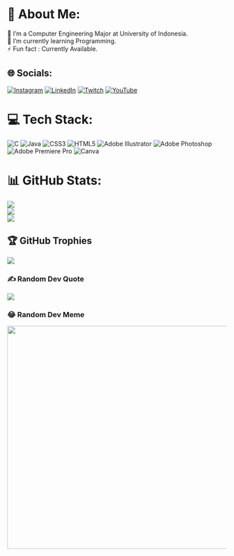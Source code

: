 # 💫 About Me:
🔭 I’m a Computer Engineering Major at University of Indonesia.<br>🌱 I’m currently learning Programming.<br>⚡ Fun fact : Currently Available.


## 🌐 Socials:
[![Instagram](https://img.shields.io/badge/Instagram-%23E4405F.svg?logo=Instagram&logoColor=white)](https://instagram.com/fathanmuhandis) [![LinkedIn](https://img.shields.io/badge/LinkedIn-%230077B5.svg?logo=linkedin&logoColor=white)](https://linkedin.com/in/mfathanmuhandis) [![Twitch](https://img.shields.io/badge/Twitch-%239146FF.svg?logo=Twitch&logoColor=white)](https://twitch.tv/Noyonoy) [![YouTube](https://img.shields.io/badge/YouTube-%23FF0000.svg?logo=YouTube&logoColor=white)](https://youtube.com/c/Noyonoy) 

# 💻 Tech Stack:
![C](https://img.shields.io/badge/c-%2300599C.svg?style=for-the-badge&logo=c&logoColor=white) ![Java](https://img.shields.io/badge/java-%23ED8B00.svg?style=for-the-badge&logo=java&logoColor=white) ![CSS3](https://img.shields.io/badge/css3-%231572B6.svg?style=for-the-badge&logo=css3&logoColor=white) ![HTML5](https://img.shields.io/badge/html5-%23E34F26.svg?style=for-the-badge&logo=html5&logoColor=white) ![Adobe Illustrator](https://img.shields.io/badge/adobeillustrator-%23FF9A00.svg?style=for-the-badge&logo=adobeillustrator&logoColor=white) ![Adobe Photoshop](https://img.shields.io/badge/adobephotoshop-%2331A8FF.svg?style=for-the-badge&logo=adobephotoshop&logoColor=white) ![Adobe Premiere Pro](https://img.shields.io/badge/Adobe%20Premiere%20Pro-9999FF.svg?style=for-the-badge&logo=Adobe%20Premiere%20Pro&logoColor=white) ![Canva](https://img.shields.io/badge/Canva-%2300C4CC.svg?style=for-the-badge&logo=Canva&logoColor=white)
# 📊 GitHub Stats:
![](https://github-readme-stats.vercel.app/api?username=fathanmuhandis&theme=react&hide_border=false&include_all_commits=false&count_private=false)<br/>
![](https://github-readme-streak-stats.herokuapp.com/?user=fathanmuhandis&theme=react&hide_border=false)<br/>
![](https://github-readme-stats.vercel.app/api/top-langs/?username=fathanmuhandis&theme=react&hide_border=false&include_all_commits=false&count_private=false&layout=compact)

## 🏆 GitHub Trophies
![](https://github-profile-trophy.vercel.app/?username=fathanmuhandis&theme=tokyonight&no-frame=false&no-bg=true&margin-w=4)

### ✍️ Random Dev Quote
![](https://quotes-github-readme.vercel.app/api?type=horizontal&theme=radical)

### 😂 Random Dev Meme
<img src="https://random-memer.herokuapp.com/" width="512px"/>

<!-- Proudly created with GPRM ( https://gprm.itsvg.in ) -->

